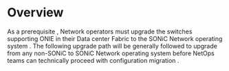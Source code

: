# <b> Overview </b>

As a prerequisite ,  Network operators must upgrade the switches supporting ONIE in their Data center Fabric  to the SONiC Network operating system . The following upgrade path will be generally  followed to upgrade  from any  non-SONiC to SONiC Network operating system before NetOps teams can technically proceed  with configuration migration .